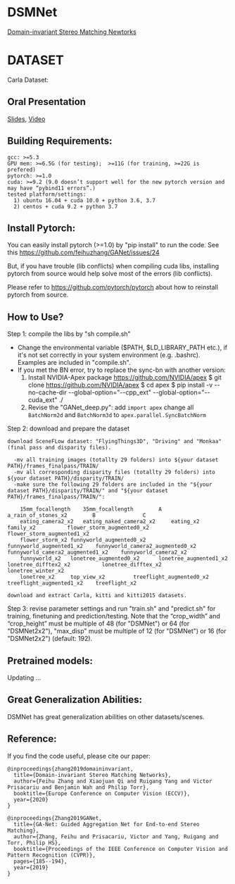 # DSMNet

[Domain-invariant Stereo Matching Newtorks](https://arxiv.org/pdf/1911.13287.pdf)


# DATASET
Carla Dataset:


## Oral Presentation 

[Slides](http://www.feihuzhang.com/DSMNet/DSMNet.pptx), [Video](https://youtu.be/jsLgpy5qc0s)


## Building Requirements:

    gcc: >=5.3
    GPU mem: >=6.5G (for testing);  >=11G (for training, >=22G is prefered)
    pytorch: >=1.0
    cuda: >=9.2 (9.0 doesn’t support well for the new pytorch version and may have “pybind11 errors”.)
    tested platform/settings:
      1) ubuntu 16.04 + cuda 10.0 + python 3.6, 3.7
      2) centos + cuda 9.2 + python 3.7
      

## Install Pytorch:
You can easily install pytorch (>=1.0) by "pip install" to run the code. See this https://github.com/feihuzhang/GANet/issues/24

But, if you have trouble (lib conflicts) when compiling cuda libs,
installing pytorch from source would help solve most of the errors (lib conflicts).

Please refer to https://github.com/pytorch/pytorch about how to reinstall pytorch from source.

## How to Use?

Step 1: compile the libs by "sh compile.sh"
- Change the environmental variable ($PATH, $LD_LIBRARY_PATH etc.), if it's not set correctly in your system environment (e.g. .bashrc). Examples are included in "compile.sh".
- If you met the BN error, try to replace the sync-bn with another version:
    1) Install NVIDIA-Apex package https://github.com/NVIDIA/apex
          $ git clone https://github.com/NVIDIA/apex
          $ cd apex
          $ pip install -v --no-cache-dir --global-option="--cpp_ext" --global-option="--cuda_ext" ./
    2) Revise the "GANet_deep.py":
    add `import apex` 
    change all `BatchNorm2d` and `BatchNorm3d` to `apex.parallel.SyncBatchNorm`

Step 2: download and prepare the dataset

    download SceneFLow dataset: "FlyingThings3D", "Driving" and "Monkaa" (final pass and disparity files).
  
      -mv all training images (totallty 29 folders) into ${your dataset PATH}/frames_finalpass/TRAIN/
      -mv all corresponding disparity files (totallty 29 folders) into ${your dataset PATH}/disparity/TRAIN/
      -make sure the following 29 folders are included in the "${your dataset PATH}/disparity/TRAIN/" and "${your dataset PATH}/frames_finalpass/TRAIN/":
        
        15mm_focallength	35mm_focallength		A			 a_rain_of_stones_x2		B				C
        eating_camera2_x2	eating_naked_camera2_x2		eating_x2		 family_x2			flower_storm_augmented0_x2	flower_storm_augmented1_x2
        flower_storm_x2	funnyworld_augmented0_x2	funnyworld_augmented1_x2	funnyworld_camera2_augmented0_x2	funnyworld_camera2_augmented1_x2	funnyworld_camera2_x2
        funnyworld_x2	lonetree_augmented0_x2		lonetree_augmented1_x2		lonetree_difftex2_x2		  lonetree_difftex_x2		lonetree_winter_x2
        lonetree_x2		top_view_x2			treeflight_augmented0_x2	treeflight_augmented1_x2  	treeflight_x2	
	
    download and extract Carla, kitti and kitti2015 datasets.
        
Step 3: revise parameter settings and run "train.sh" and "predict.sh" for training, finetuning and prediction/testing. Note that the “crop_width” and “crop_height” must be multiple of 48 (for "DSMNet") or 64 (for "DSMNet2x2"), "max_disp" must be multiple of 12 (for "DSMNet") or 16 (for "DSMNet2x2") (default: 192).


## Pretrained models:

Updating ...


## Great Generalization Abilities:
DSMNet has great generalization abilities on other datasets/scenes.



## Reference:

If you find the code useful, please cite our paper:

    @inproceedings{zhang2019domaininvariant,
      title={Domain-invariant Stereo Matching Networks},
      author={Feihu Zhang and Xiaojuan Qi and Ruigang Yang and Victor Prisacariu and Benjamin Wah and Philip Torr},
      booktitle={Europe Conference on Computer Vision (ECCV)},
      year={2020}
    }

    @inproceedings{Zhang2019GANet,
      title={GA-Net: Guided Aggregation Net for End-to-end Stereo Matching},
      author={Zhang, Feihu and Prisacariu, Victor and Yang, Ruigang and Torr, Philip HS},
      booktitle={Proceedings of the IEEE Conference on Computer Vision and Pattern Recognition (CVPR)},
      pages={185--194},
      year={2019}
    }
